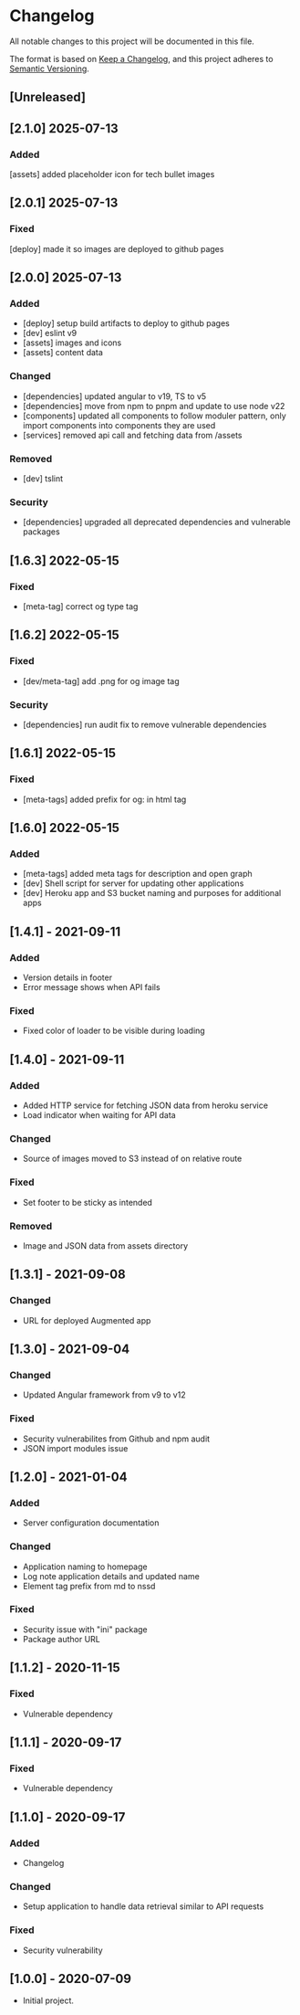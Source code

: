 # Changelog
All notable changes to this project will be documented in this file.

The format is based on [Keep a Changelog](https://keepachangelog.com/en/1.0.0/),
and this project adheres to [Semantic Versioning](https://semver.org/spec/v2.0.0.html).

## [Unreleased]

## [2.1.0] 2025-07-13

### Added

[assets] added placeholder icon for tech bullet images

## [2.0.1] 2025-07-13

### Fixed

[deploy] made it so images are deployed to github pages

## [2.0.0] 2025-07-13

### Added

- [deploy] setup build artifacts to deploy to github pages
- [dev] eslint v9
- [assets] images and icons
- [assets] content data

### Changed

- [dependencies] updated angular to v19, TS to v5
- [dependencies] move from npm to pnpm and update to use node v22
- [components] updated all components to follow moduler pattern, only import components into components they are used
- [services] removed api call and fetching data from /assets

### Removed

- [dev] tslint

### Security

- [dependencies] upgraded all deprecated dependencies and vulnerable packages

## [1.6.3] 2022-05-15

### Fixed

- [meta-tag] correct og type tag

## [1.6.2] 2022-05-15

### Fixed

- [dev/meta-tag] add .png for og image tag

### Security

- [dependencies] run audit fix to remove vulnerable dependencies

## [1.6.1] 2022-05-15

### Fixed

- [meta-tags] added prefix for og: in html tag

## [1.6.0] 2022-05-15

### Added

- [meta-tags] added meta tags for description and open graph
- [dev] Shell script for server for updating other applications
- [dev] Heroku app and S3 bucket naming and purposes for additional apps

## [1.4.1] - 2021-09-11

### Added

- Version details in footer
- Error message shows when API fails

### Fixed

- Fixed color of loader to be visible during loading

## [1.4.0] - 2021-09-11

### Added

- Added HTTP service for fetching JSON data from heroku service
- Load indicator when waiting for API data

### Changed

- Source of images moved to S3 instead of on relative route

### Fixed

- Set footer to be sticky as intended

### Removed

- Image and JSON data from assets directory

## [1.3.1] - 2021-09-08

### Changed

- URL for deployed Augmented app

## [1.3.0] - 2021-09-04

### Changed
- Updated Angular framework from v9 to v12

### Fixed
- Security vulnerabilites from Github and npm audit
- JSON import modules issue

## [1.2.0] - 2021-01-04
### Added
- Server configuration documentation

### Changed
- Application naming to homepage
- Log note application details and updated name
- Element tag prefix from md to nssd

### Fixed
- Security issue with "ini" package
- Package author URL

## [1.1.2] - 2020-11-15

### Fixed
- Vulnerable dependency

## [1.1.1] - 2020-09-17

### Fixed
- Vulnerable dependency

## [1.1.0] - 2020-09-17

### Added
- Changelog

### Changed
- Setup application to handle data retrieval similar to API requests

### Fixed
- Security vulnerability

## [1.0.0] - 2020-07-09
- Initial project.
